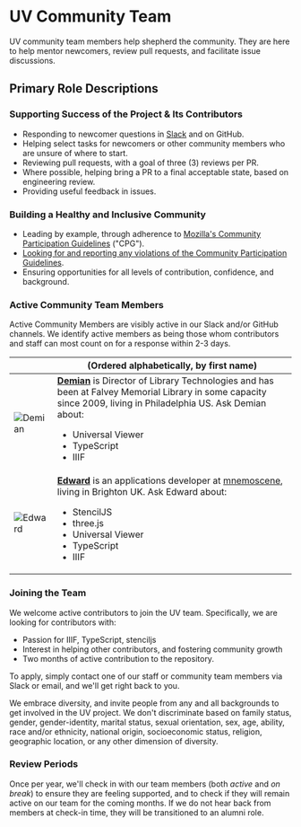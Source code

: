 # UV Community Team

UV community team members help shepherd the community. They are here to help mentor newcomers, review pull requests, and facilitate issue discussions.

## Primary Role Descriptions

### Supporting Success of the Project & Its Contributors

- Responding to newcomer questions in [Slack](http://universalviewer.io/#contact) and on GitHub.
- Helping select tasks for newcomers or other community members who are unsure of where to start.
- Reviewing pull requests, with a goal of three (3) reviews per PR.
- Where possible, helping bring a PR to a final acceptable state, based on engineering review.
- Providing useful feedback in issues.

### Building a Healthy and Inclusive Community

- Leading by example, through adherence to [Mozilla's Community Participation Guidelines](https://www.mozilla.org/en-US/about/governance/policies/participation/) ("CPG").
- [Looking for and reporting any violations of the Community Participation Guidelines](https://www.mozilla.org/en-US/about/governance/policies/participation/reporting/).
- Ensuring opportunities for all levels of contribution, confidence, and background.

### Active Community Team Members

Active Community Members are visibly active in our Slack and/or GitHub channels. We identify active members as being those whom contributors and staff can most count on for a response within 2-3 days.

|                                                                         | (Ordered alphabetically, by first name)                                                                                                                                                                                                                          |
| ----------------------------------------------------------------------- | ------------------------------------------------------------------------------------------------------------------------------------------------------------------------------------------------------------------------------------------------ |
| ![Demian](https://avatars.githubusercontent.com/demiankatz?s=460&v=4)  | **[Demian](https://github.com/demiankatz)** is Director of Library Technologies and has been at Falvey Memorial Library in some capacity since 2009, living in Philadelphia US. Ask Demian about: <ul><li>Universal Viewer</li><li>TypeScript</li><li>IIIF</li></ul> |
| ![Edward](https://avatars.githubusercontent.com/edsilv?s=460&v=4)  | **[Edward](https://github.com/edsilv)** is an applications developer at [mnemoscene](https://mnscene.io), living in Brighton UK. Ask Edward about: <ul><li>StencilJS</li><li>three.js</li><li>Universal Viewer</li><li>TypeScript</li><li>IIIF</li></ul> |

### Joining the Team

We welcome active contributors to join the UV team. Specifically, we are looking for contributors with:

* Passion for IIIF, TypeScript, stenciljs
* Interest in helping other contributors, and fostering community growth
* Two months of active contribution to the repository.

To apply, simply contact one of our staff or community team members via Slack or email, and we'll get right back to you.

We embrace diversity, and invite people from any and all backgrounds to get involved in the UV project. We don't discriminate based on family status, gender, gender-identity, marital status, sexual orientation, sex, age, ability, race and/or ethnicity, national origin, socioeconomic status, religion, geographic location, or any other dimension of diversity.

### Review Periods

Once per year, we'll check in with our team members (both _active_ and _on break_) to ensure they are feeling supported, and to check if they will remain active on our team for the coming months. If we do not hear back from members at check-in time, they will be transitioned to an alumni role.

